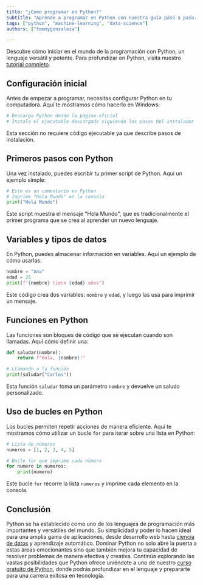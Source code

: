 ```yaml
---
title: "¿Cómo programar en Python?"
subtitle: "Aprende a programar en Python con nuestra guía paso a paso. Descubre los fundamentos y comienza tu carrera en tecnología. ¡Inicia hoy!"
tags: ["python", "machine-learning", "data-science"]
authors: ["tommygonzaleza"]

---
```


Descubre cómo iniciar en el mundo de la programación con Python, un lenguaje versátil y potente. Para profundizar en Python, visita nuestro [tutorial completo](https://4geeks.com/es/lesson/que-es-python-tutorial).

## Configuración inicial

Antes de empezar a programar, necesitas configurar Python en tu computadora. Aquí te mostramos cómo hacerlo en Windows:

```py
# Descarga Python desde la página oficial
# Instala el ejecutable descargado siguiendo los pasos del instalador
```

Esta sección no requiere código ejecutable ya que describe pasos de instalación.

## Primeros pasos con Python

Una vez instalado, puedes escribir tu primer script de Python. Aquí un ejemplo simple:

```py runable=true
# Este es un comentario en Python
# Imprime "Hola Mundo" en la consola
print("Hola Mundo")
```

Este script muestra el mensaje "Hola Mundo", que es tradicionalmente el primer programa que se crea al aprender un nuevo lenguaje.

## Variables y tipos de datos

En Python, puedes almacenar información en variables. Aquí un ejemplo de cómo usarlas:

```py runable=true
nombre = "Ana"
edad = 25
print(f"{nombre} tiene {edad} años")
```

Este código crea dos variables: `nombre` y `edad`, y luego las usa para imprimir un mensaje.

## Funciones en Python

Las funciones son bloques de código que se ejecutan cuando son llamadas. Aquí cómo definir una:

```py runable=true
def saludar(nombre):
    return f"Hola, {nombre}!"

# Llamando a la función
print(saludar("Carlos"))
```

Esta función `saludar` toma un parámetro `nombre` y devuelve un saludo personalizado.

## Uso de bucles en Python

Los bucles permiten repetir acciones de manera eficiente. Aquí te mostramos cómo utilizar un bucle `for` para iterar sobre una lista en Python:

```py runable=true
# Lista de números
numeros = [1, 2, 3, 4, 5]

# Bucle for que imprime cada número
for numero in numeros:
    print(numero)
```

Este bucle `for` recorre la lista `numeros` y imprime cada elemento en la consola.

## Conclusión

Python se ha establecido como uno de los lenguajes de programación más importantes y versátiles del mundo. Su simplicidad y poder lo hacen ideal para una amplia gama de aplicaciones, desde desarrollo web hasta [ciencia de datos](https://4geeks.com/es/bootcamp/data-science-and-ml) y aprendizaje automático. Dominar Python no solo abre la puerta a estas áreas emocionantes sino que también mejora tu capacidad de resolver problemas de manera efectiva y creativa. Continúa explorando las vastas posibilidades que Python ofrece uniéndote a uno de nuestro [curso gratuito de Python](https://4geeks.com/es/start-coding-using-python), donde podrás profundizar en el lenguaje y prepararte para una carrera exitosa en tecnología.
